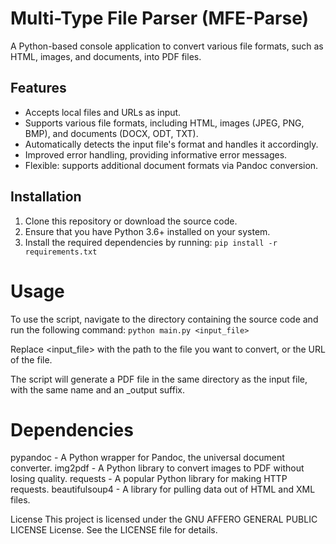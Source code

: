 # Multi-Type File Parser (MFE-Parse)

A Python-based console application to convert various file formats, such as HTML, images, and documents, into PDF files.

## Features

- Accepts local files and URLs as input.
- Supports various file formats, including HTML, images (JPEG, PNG, BMP), and documents (DOCX, ODT, TXT).
- Automatically detects the input file's format and handles it accordingly.
- Improved error handling, providing informative error messages.
- Flexible: supports additional document formats via Pandoc conversion.

## Installation

1. Clone this repository or download the source code.
2. Ensure that you have Python 3.6+ installed on your system.
3. Install the required dependencies by running: ```pip install -r requirements.txt```

# Usage 
To use the script, navigate to the directory containing the source code and run the following command:
```python main.py <input_file>```

Replace <input_file> with the path to the file you want to convert, or the URL of the file.

The script will generate a PDF file in the same directory as the input file, with the same name and an _output suffix.

# Dependencies
pypandoc - A Python wrapper for Pandoc, the universal document converter.
img2pdf - A Python library to convert images to PDF without losing quality.
requests - A popular Python library for making HTTP requests.
beautifulsoup4 - A library for pulling data out of HTML and XML files.

License
This project is licensed under the GNU AFFERO GENERAL PUBLIC LICENSE License. See the LICENSE file for details.
